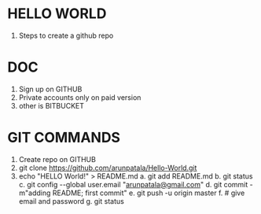 HELLO WORLD
===============
1. Steps to create a github repo


DOC
================
1. Sign up on GITHUB
2. Private accounts only on paid version
3. other is BITBUCKET

GIT COMMANDS
=====================
1. Create repo on GITHUB
2. git clone https://github.com/arunpatala/Hello-World.git
3. echo "HELLO World!" > README.md
	a. git add README.md 
	b. git status
	c. git config --global user.email "arunpatala@gmail.com"
	d. git commit -m"adding README; first commit"
	e. git push -u origin master
	f. # give email and password
	g. git status

